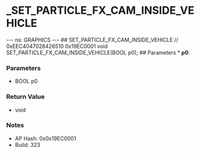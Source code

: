 # _SET_PARTICLE_FX_CAM_INSIDE_VEHICLE

--- ns: GRAPHICS --- ## SET_PARTICLE_FX_CAM_INSIDE_VEHICLE  // 0xEEC4047028426510 0x19EC0001 void SET_PARTICLE_FX_CAM_INSIDE_VEHICLE(BOOL p0);   ## Parameters * **p0**:

### Parameters
* BOOL p0

### Return Value
* void

### Notes
* AP Hash: 0x0x19EC0001
* Build: 323


